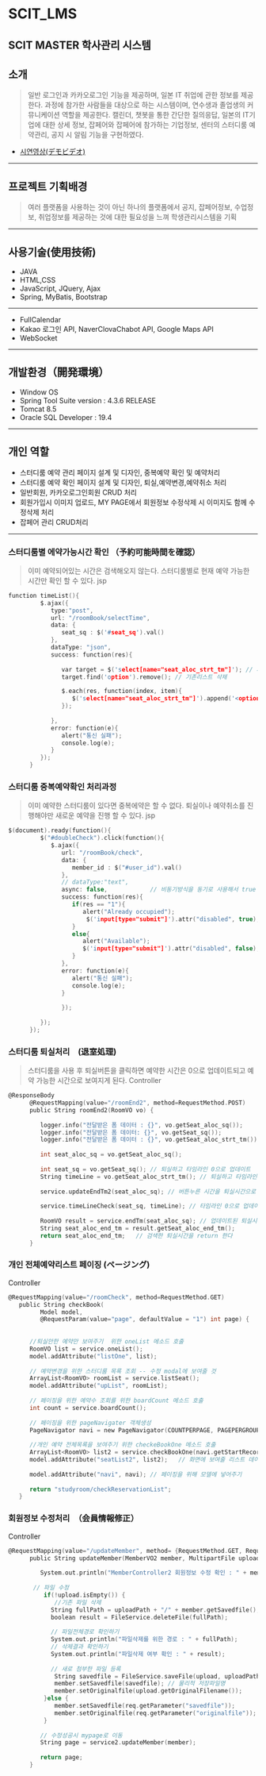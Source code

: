 # SCIT_LMS
SCIT MASTER 학사관리 시스템
------------------
## 소개

> 일반 로그인과 카카오로그인 기능을 제공하며, 일본 IT 취업에 관한 정보를 제공한다.
> 과정에 참가한 사람들을 대상으로 하는 시스템이며, 연수생과 졸업생의 커뮤니케이션 
> 역할을 제공한다.
> 캘린더, 챗봇을 통한 간단한 질의응답, 일본의 IT기업에 대한 상세 정보, 잡페어와 잡페어에 
> 참가하는 기업정보, 센터의 스터디룸 예약관리, 공지 시 알림 기능을 구현하였다.
- [시연영상(デモビデオ)]( https://yunheejin20.github.io/heejin/WebContent/teamProject.html)
---------------
## 프로젝트 기획배경

> 여러 플랫폼을 사용하는 것이 아닌 하나의 플랫폼에서 공지, 잡페어정보, 수업정보, 취업정보를 제공하는 것에 대한 필요성을 느껴 학생관리시스템을 기획
---------------
## 사용기술(使用技術)

- JAVA
- HTML,CSS
- JavaScript, JQuery, Ajax
- Spring, MyBatis, Bootstrap
---------------
- FullCalendar
- Kakao 로그인 API, NaverClovaChabot API, Google Maps API
- WebSocket
---------------
## 개발환경（開発環境）

- Window OS
- Spring Tool Suite version : 4.3.6 RELEASE
- Tomcat 8.5
- Oracle SQL Developer : 19.4
---------------
## 개인 역할
- 스터디룸 예약 관리 페이지 설계 및 디자인, 중복예약 확인 및 예약처리
- 스터디룸 예약 확인 페이지 설계 및 디자인, 퇴실,예약변경,예약취소 처리
- 일반회원, 카카오로그인회원 CRUD 처리
- 회원가입시 이미지 업로드, MY PAGE에서 회원정보 수정삭제 시 이미지도 함께 수정삭제 처리
- 잡페어 관리 CRUD처리
 ---------------
### 스터디룸별 에약가능시간 확인 （予約可能時間を確認）
> 이미 예약되어있는 시간은 검색해오지 않는다.
> 스터디룸별로 현재 예약 가능한 시간만 확인 할 수 있다.
jsp
``` C
function timeList(){
         $.ajax({
            type:"post",
            url: "/roomBook/selectTime",
            data: {
               seat_sq : $('#seat_sq').val()
            },
            dataType: "json",
            success: function(res){
   
               var target = $('select[name="seat_aloc_strt_tm"]'); // 서브카테고리
               target.find('option').remove(); // 기존리스트 삭제

               $.each(res, function(index, item){
                  $('select[name="seat_aloc_strt_tm"]').append('<option value="' +item.timeLine+ '">' + item.timeLine + '</option>');
               });
               
            },
            error: function(e){
               alert("통신 실패");
               console.log(e);
            }
         });
      }
```

### 스터디룸 중복예약확인 처리과정　
> 이미 예약한 스터디룸이 있다면 중복에약은 할 수 없다.
> 퇴실이나 예약취소를 진행해야만 새로운 예약을 진행 할 수 있다.
jsp
``` C
$(document).ready(function(){
         $("#doubleCheck").click(function(){
            $.ajax({
               url: "/roomBook/check",
               data: {
                  member_id : $("#user_id").val()
               },
               // dataType:"text",
               async: false,            // 비동기방식을 동기로 사용해서 true false 반환하기
               success: function(res){
                  if(res == "1"){
                     alert("Already occupied");
                      $('input[type="submit"]').attr("disabled", true);
                  }
                  else{
                     alert("Available");
                     $('input[type="submit"]').attr("disabled", false);
                  }
               },
               error: function(e){
                  alert("통신 실패");
                  console.log(e);
               }
      
               });
      
         });
      });
```

### 스터디룸 퇴실처리　(退室処理)
> 스터디룸을 사용 후 퇴실버튼을 클릭하면 예약한 시간은 0으로 업데이트되고 예약 가능한 시간으로 보여지게 된다.
Controller
``` C
@ResponseBody
      @RequestMapping(value="/roomEnd2", method=RequestMethod.POST)
      public String roomEnd2(RoomVO vo) {
         
         logger.info("전달받은 폼 데이터 : {}", vo.getSeat_aloc_sq());
         logger.info("전달받은 폼 데이터: {}", vo.getSeat_sq());
         logger.info("전달받은 폼 데이터 : {}", vo.getSeat_aloc_strt_tm());
         
         int seat_aloc_sq = vo.getSeat_aloc_sq();
         
         int seat_sq = vo.getSeat_sq(); // 퇴실하고 타임라인 0으로 업데이트
         String timeLine = vo.getSeat_aloc_strt_tm(); // 퇴실하고 타임라인 0으로 업데이트
               
         service.updateEndTm2(seat_aloc_sq); // 버튼누른 시간을 퇴실시간으로 업데이트
         
         service.timeLineCheck(seat_sq, timeLine); // 타임라인 0으로 업데이트
         
         RoomVO result = service.endTm(seat_aloc_sq); // 업데이트된 퇴실시간 검색을 위한 endTm 메소드호출
         String seat_aloc_end_tm = result.getSeat_aloc_end_tm(); 
         return seat_aloc_end_tm; 	// 검색한 퇴실시간을 return 한다
      }
```
### 개인 전체예약리스트 페이징 (ページング)
Controller
``` C
@RequestMapping(value="/roomCheck", method=RequestMethod.GET)
   public String checkBook(
         Model model,
         @RequestParam(value="page", defaultValue = "1") int page) {
      
      
      //퇴실안한 예약만 보여주기  위한 oneList 메소드 호출
      RoomVO list = service.oneList();
      model.addAttribute("listOne", list);
      
      // 예약변경을 위한 스터디룸 목록 조회 -- 수정 modal에 보여줄 것
      ArrayList<RoomVO> roomList = service.listSeat();   
      model.addAttribute("upList", roomList);
      
      // 페이징을 위한 예약수 조회를 위한 boardCount 메소드 호출
      int count = service.boardCount();
      
      // 페이징을 위한 pageNavigater 객체생성
      PageNavigator navi = new PageNavigator(COUNTPERPAGE, PAGEPERGROUP, page, count);
      
      //개인 예약 전체목록을 보여주기 위한 checkeBookOne 메소드 호출
      ArrayList<RoomVO> list2 = service.checkBookOne(navi.getStartRecord(), navi.getCountPerPage());
      model.addAttribute("seatList2", list2);	// 화면에 보여줄 리스트 데이터 model에 넣어주기
      
      model.addAttribute("navi", navi); // 페이징을 위해 모델에 넣어주기
      
      return "studyroom/checkReservationList";
   }
```
### 회원정보 수정처리　（会員情報修正）
Controller 
``` C
@RequestMapping(value="/updateMember", method= {RequestMethod.GET, RequestMethod.POST})
      public String updateMember(MemberVO2 member, MultipartFile upload, HttpServletRequest req) {
         
         System.out.println("MemberController2 회원정보 수정 확인 : " + member);
         
       // 파일 수정
          if(!upload.isEmpty()) {
             //기존 파일 삭제
            String fullPath = uploadPath + "/" + member.getSavedfile();   
            boolean result = FileService.deleteFile(fullPath);
            
            // 파일전체경로 확인하기
            System.out.println("파일삭제를 위한 경로 : " + fullPath);
            // 삭제결과 확인하기
            System.out.println("파일삭제 여부 확인 : " + result);
             
            // 새로 첨부한 파일 등록
             String savedfile = FileService.saveFile(upload, uploadPath);
             member.setSavedfile(savedfile); // 물리적 저장파일명
             member.setOriginalfile(upload.getOriginalFilename()); 
          }else { 
             member.setSavedfile(req.getParameter("savedfile"));
             member.setOriginalfile(req.getParameter("originalfile"));
          }
         
         // 수정성공시 mypage로 이동
         String page = service2.updateMember(member);
         
         return page;
      }
```
